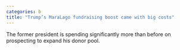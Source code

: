 ```yaml
---
categories: b
title: "Trump’s MaraLago fundraising boost came with big costs"
---
```

The former president is spending significantly more than before on prospecting to expand his donor pool.